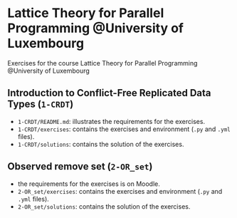 # Lattice Theory for Parallel Programming @University of Luxembourg

Exercises for the course Lattice Theory for Parallel Programming @University of Luxembourg

## Introduction to Conflict-Free Replicated Data Types (`1-CRDT`)

* `1-CRDT/README.md`: illustrates the requirements for the exercises.
* `1-CRDT/exercises`: contains the exercises and environment (`.py` and `.yml` files).
* `1-CRDT/solutions`: contains the solution of the exercises.

## Observed remove set (`2-OR_set`)

* the requirements for the exercises is on Moodle.
* `2-OR_set/exercises`: contains the exercises and environment (`.py` and `.yml` files).
* `2-OR_set/solutions`: contains the solution of the exercises.
